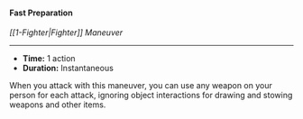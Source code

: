 #### Fast Preparation
*[[1-Fighter|Fighter]] Maneuver*
___
- **Time:** 1 action
- **Duration:** Instantaneous

When you attack with this maneuver, you can use any weapon on your person for each attack, ignoring object interactions for drawing and stowing weapons and other items.